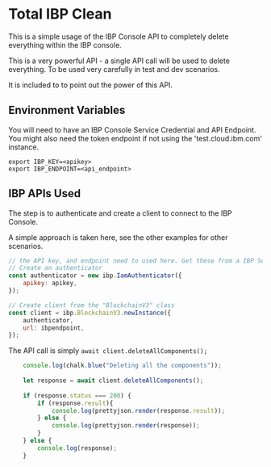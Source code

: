 # Total IBP Clean

This is a simple usage of the IBP Console API to completely delete everything within the IBP console.

This is a very powerful API - a single API call will be used to delete everything. To be used very carefully in test and dev scenarios.

It is included to to point out the power of this API.

## Environment Variables

You will need to have an IBP Console Service Credential and API Endpoint. You might also need the token endpoint if not using the 'test.cloud.ibm.com' instance.

```
export IBP_KEY=<apikey>
export IBP_ENDPOINT=<api_endpoint>
```


## IBP APIs Used

The step is to authenticate and create a client to connect to the IBP Console.

A simple approach is taken here, see the other examples for other scenarios.

```javascript
// the API key, and endpoint need to used here. Get these from a IBP Service Credential
// Create an authenticator
const authenticator = new ibp.IamAuthenticator({
	apikey: apikey,
});

// Create client from the "BlockchainV3" class
const client = ibp.BlockchainV3.newInstance({
	authenticator,
	url: ibpendpoint,
});
```

The API call is simply `await client.deleteAllComponents();` 

```javascript
	console.log(chalk.blue("Deleting all the components"));
	
    let response = await client.deleteAllComponents();
	
    if (response.status === 200) {
		if (response.result){
			console.log(prettyjson.render(response.result));
		} else {
			console.log(prettyjson.render(response));
		}		
	} else {
		console.log(response);
	}
```


